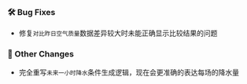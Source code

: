 ### 🛠️ Bug Fixes
  * 修复`对比昨日空气质量`数据差异较大时未能正确显示比较结果的问题

### 🔄 Other Changes
  * 完全重写`未来一小时降水`条件生成逻辑，现在会更准确的表达每场的降水量
